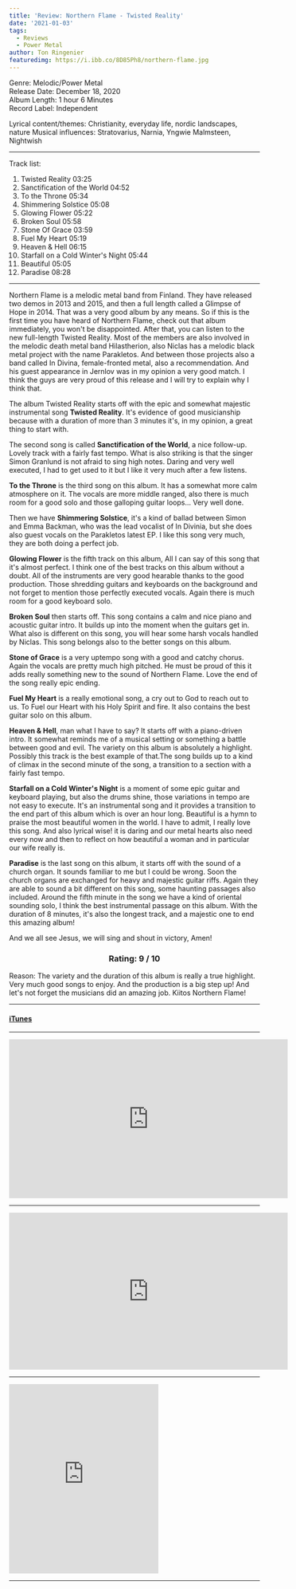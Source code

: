 ```yaml
---
title: 'Review: Northern Flame - Twisted Reality'
date: '2021-01-03'
tags:
  - Reviews
  - Power Metal
author: Ton Ringenier
featuredimg: https://i.ibb.co/8D85Ph8/northern-flame.jpg
---
```


Genre: Melodic/Power Metal <br>
Release Date: December 18, 2020<br>
Album Length: 1 hour 6 Minutes<br>
Record Label: Independent<br>

Lyrical content/themes: Christianity, everyday life, nordic landscapes, nature
Musical influences: Stratovarius, Narnia, Yngwie Malmsteen, Nightwish

---

Track list:
1. Twisted Reality 03:25
2. Sanctification of the World 04:52
3. To the Throne 05:34
4. Shimmering Solstice 05:08
5. Glowing Flower 05:22
6. Broken Soul 05:58
7. Stone Of Grace 03:59
8. Fuel My Heart 05:19
9. Heaven & Hell 06:15
10. Starfall on a Cold Winter's Night 05:44
11. Beautiful 05:05
12. Paradise 08:28

<hr>

Northern Flame is a melodic metal band from Finland. They have released two demos in 2013 and 2015, and then a full length called a Glimpse of Hope in 2014. That was a very good album by any means. So if this is the first time you have heard of Northern Flame, check out that album immediately, you won't be disappointed. After that, you can listen to the new full-length Twisted Reality. Most of the members are also involved in the melodic death metal band Hilastherion, also Niclas has a melodic black metal project with the name Parakletos. And between those projects also a band called In Divina, female-fronted metal, also a recommendation. And his guest appearance in Jernlov was in my opinion a very good match. I think the guys are very proud of this release and I will try to explain why I think that.

The album Twisted Reality starts off with the epic and somewhat majestic instrumental song **Twisted Reality**. It's evidence of good musicianship because with a duration of more than 3 minutes it's, in my opinion, a great thing to start with.

The second song is called **Sanctification of the World**, a nice follow-up. Lovely track with a fairly fast tempo. What is also striking is that the singer Simon Granlund is not afraid to sing high notes. Daring and very well executed, I had to get used to it but I like it very much after a few listens.

**To the Throne** is the third song on this album. It has a somewhat more calm atmosphere on it. The vocals are more middle ranged, also there is much room for a good solo and those galloping guitar loops... Very well done.

Then we have **Shimmering Solstice**, it's a kind of ballad between Simon and Emma Backman, who was the lead vocalist of In Divinia, but she does also guest vocals on the Parakletos latest EP. I like this song very much, they are both doing a perfect job.

**Glowing Flower** is the fifth track on this album, All I can say of this song that it's almost perfect. I think one of the best tracks on this album without a doubt. All of the instruments are very good hearable thanks to the good production. Those shredding guitars and keyboards on the background and not forget to mention those perfectly executed vocals. Again there is much room for a good keyboard solo.

**Broken Soul** then starts off. This song contains a calm and nice piano and acoustic guitar intro. It builds up into the moment when the guitars get in. What also is different on this song, you will hear some harsh vocals handled by Niclas. This song belongs also to the better songs on this album.

**Stone of Grace** is a very uptempo song with a good and catchy chorus. Again the vocals are pretty much high pitched. He must be proud of this it adds really something new to the sound of Northern Flame. Love the end of the song really epic ending.

**Fuel My Heart** is a really emotional song, a cry out to God to reach out to us. To Fuel our Heart with his Holy Spirit and fire. It also contains the best guitar solo on this album. 

**Heaven & Hell**, man what I have to say? It starts off with a piano-driven intro. It somewhat reminds me of a musical setting or something a battle between good and evil. The variety on this album is absolutely a highlight. Possibly this track is the best example of that.The song builds up to a kind of climax in the second minute of the song, a transition to a section with a fairly fast tempo.

**Starfall on a Cold Winter's Night** is a moment of some epic guitar and keyboard playing, but also the drums shine, those variations in tempo are not easy to execute. It's an instrumental song and it provides a transition to the end part of this album which is over an hour long. Beautiful is a hymn to praise the most beautiful women in the world. I have to admit, I really love this song. And also lyrical wise! it is daring and our metal hearts also need every now and then to reflect on how beautiful a woman and in particular our wife really is.

**Paradise** is the last song on this album, it starts off with the sound of a church organ. It sounds familiar to me but I could be wrong. Soon the church organs are exchanged for heavy and majestic guitar riffs. Again they are able to sound a bit different on this song, some haunting passages also included. Around the fifth minute in the song we have a kind of oriental sounding solo, I think the best instrumental passage on this album. With the duration of 8 minutes, it's also the longest track, and a majestic one to end this amazing album!

And we all see Jesus, we will sing and shout in victory, Amen!

<h3 style="text-align:center;">Rating: 9 / 10</h3>
Reason: The variety and the duration of this album is really a true highlight. Very much good songs to enjoy. And the production is a big step up! And let's not forget the musicians did an amazing job. Kiitos Northern Flame!

<hr>

#### [iTunes](https://music.apple.com/ca/album/twisted-reality/1543915062)

<hr>

<div class="video-container"><iframe width="560" height="319" src="https://www.youtube.com/embed/bSEMF3ztsHs" frameborder="0" allow="accelerometer; autoplay; clipboard-write; encrypted-media; gyroscope; picture-in-picture" allowfullscreen></iframe></div>

<hr>
<div class="video-container">
<iframe src="https://www.youtube.com/embed/1FvwBdgvKoQ" width="560" height="315" frameborder="0"></iframe></div>
<hr>

<iframe src="https://open.spotify.com/embed/album/57QDutFAhzn0U6SZeNFmpM" width="300" height="380" frameborder="0" allowtransparency="true" allow="encrypted-media"></iframe>

<hr>







































